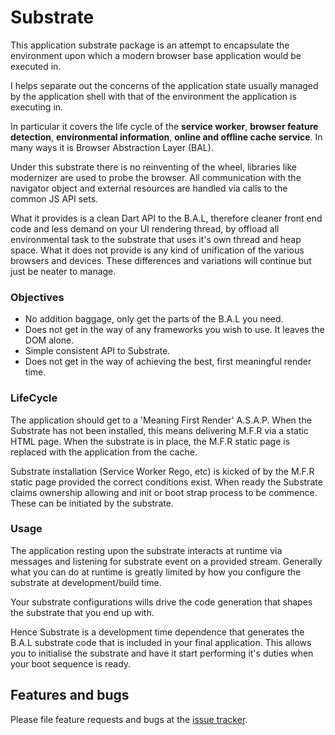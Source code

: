 # Substrate

This application substrate package is an attempt to encapsulate the environment
upon which a modern browser base application would be executed in.

I helps separate out the concerns of the application state usually managed by the 
application shell with that of the environment the application is executing in.
  
In particular it covers the life cycle of the **service worker**, **browser feature
detection**, **environmental information**, **online and offline cache service**. In many 
ways it is Browser Abstraction Layer (BAL).

Under this substrate there is no reinventing of the wheel, libraries like modernizer
are used to probe the browser. All communication with the navigator object and
external resources are handled via calls to the common JS API sets.

What it provides is a clean Dart API to the B.A.L, therefore cleaner front end
code and less demand on your UI rendering thread, by offload all environmental task
to the substrate that uses it's own thread and heap space. What it does not 
provide is any kind of unification of the various browsers and devices. 
These differences and variations will continue but just  be neater to manage.

### Objectives

- No addition baggage, only get the parts of the B.A.L you need.
- Does not get in the way of any frameworks you wish to use. It leaves the DOM alone.
- Simple consistent API to Substrate. 
- Does not get in the way of achieving the best, first meaningful render time. 


### LifeCycle

The application should get to a 'Meaning First Render' A.S.A.P. When the Substrate
has not been installed, this means delivering M.F.R via a static HTML page.
When the substrate is in place, the M.F.R static page is replaced with the application
from the cache.

Substrate installation (Service Worker Rego, etc) is kicked of by the M.F.R static page
provided the correct conditions exist. When ready the Substrate claims ownership allowing
and init or boot strap process to be commence. These can be initiated by the substrate.


### Usage

The application resting upon the substrate interacts at runtime via messages and listening
for substrate event on a provided stream. Generally what you can do at runtime is 
greatly limited by how you configure the substrate at development/build time.

Your substrate configurations wills drive the code generation that shapes the substrate
that you end up with.

Hence Substrate is a development time dependence that generates the B.A.L substrate
code that is included in your final application. This allows you to initialise the substrate
and have it start performing it's duties when your boot sequence is ready.


## Features and bugs

Please file feature requests and bugs at the [issue tracker][tracker].

[tracker]: http://example.com/issues/replaceme
